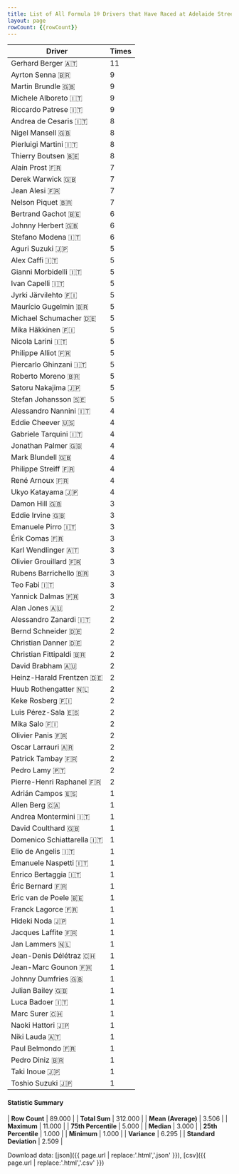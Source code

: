 ```yaml
---
title: List of All Formula 1® Drivers that Have Raced at Adelaide Street Circuit
layout: page
rowCount: {{rowCount}}
---
```


| Driver | Times |
|--|--|
| Gerhard Berger 🇦🇹 | 11 |
| Ayrton Senna 🇧🇷 | 9 |
| Martin Brundle 🇬🇧 | 9 |
| Michele Alboreto 🇮🇹 | 9 |
| Riccardo Patrese 🇮🇹 | 9 |
| Andrea de Cesaris 🇮🇹 | 8 |
| Nigel Mansell 🇬🇧 | 8 |
| Pierluigi Martini 🇮🇹 | 8 |
| Thierry Boutsen 🇧🇪 | 8 |
| Alain Prost 🇫🇷 | 7 |
| Derek Warwick 🇬🇧 | 7 |
| Jean Alesi 🇫🇷 | 7 |
| Nelson Piquet 🇧🇷 | 7 |
| Bertrand Gachot 🇧🇪 | 6 |
| Johnny Herbert 🇬🇧 | 6 |
| Stefano Modena 🇮🇹 | 6 |
| Aguri Suzuki 🇯🇵 | 5 |
| Alex Caffi 🇮🇹 | 5 |
| Gianni Morbidelli 🇮🇹 | 5 |
| Ivan Capelli 🇮🇹 | 5 |
| Jyrki Järvilehto 🇫🇮 | 5 |
| Maurício Gugelmin 🇧🇷 | 5 |
| Michael Schumacher 🇩🇪 | 5 |
| Mika Häkkinen 🇫🇮 | 5 |
| Nicola Larini 🇮🇹 | 5 |
| Philippe Alliot 🇫🇷 | 5 |
| Piercarlo Ghinzani 🇮🇹 | 5 |
| Roberto Moreno 🇧🇷 | 5 |
| Satoru Nakajima 🇯🇵 | 5 |
| Stefan Johansson 🇸🇪 | 5 |
| Alessandro Nannini 🇮🇹 | 4 |
| Eddie Cheever 🇺🇸 | 4 |
| Gabriele Tarquini 🇮🇹 | 4 |
| Jonathan Palmer 🇬🇧 | 4 |
| Mark Blundell 🇬🇧 | 4 |
| Philippe Streiff 🇫🇷 | 4 |
| René Arnoux 🇫🇷 | 4 |
| Ukyo Katayama 🇯🇵 | 4 |
| Damon Hill 🇬🇧 | 3 |
| Eddie Irvine 🇬🇧 | 3 |
| Emanuele Pirro 🇮🇹 | 3 |
| Érik Comas 🇫🇷 | 3 |
| Karl Wendlinger 🇦🇹 | 3 |
| Olivier Grouillard 🇫🇷 | 3 |
| Rubens Barrichello 🇧🇷 | 3 |
| Teo Fabi 🇮🇹 | 3 |
| Yannick Dalmas 🇫🇷 | 3 |
| Alan Jones 🇦🇺 | 2 |
| Alessandro Zanardi 🇮🇹 | 2 |
| Bernd Schneider 🇩🇪 | 2 |
| Christian Danner 🇩🇪 | 2 |
| Christian Fittipaldi 🇧🇷 | 2 |
| David Brabham 🇦🇺 | 2 |
| Heinz-Harald Frentzen 🇩🇪 | 2 |
| Huub Rothengatter 🇳🇱 | 2 |
| Keke Rosberg 🇫🇮 | 2 |
| Luis Pérez-Sala 🇪🇸 | 2 |
| Mika Salo 🇫🇮 | 2 |
| Olivier Panis 🇫🇷 | 2 |
| Oscar Larrauri 🇦🇷 | 2 |
| Patrick Tambay 🇫🇷 | 2 |
| Pedro Lamy 🇵🇹 | 2 |
| Pierre-Henri Raphanel 🇫🇷 | 2 |
| Adrián Campos 🇪🇸 | 1 |
| Allen Berg 🇨🇦 | 1 |
| Andrea Montermini 🇮🇹 | 1 |
| David Coulthard 🇬🇧 | 1 |
| Domenico Schiattarella 🇮🇹 | 1 |
| Elio de Angelis 🇮🇹 | 1 |
| Emanuele Naspetti 🇮🇹 | 1 |
| Enrico Bertaggia 🇮🇹 | 1 |
| Éric Bernard 🇫🇷 | 1 |
| Eric van de Poele 🇧🇪 | 1 |
| Franck Lagorce 🇫🇷 | 1 |
| Hideki Noda 🇯🇵 | 1 |
| Jacques Laffite 🇫🇷 | 1 |
| Jan Lammers 🇳🇱 | 1 |
| Jean-Denis Délétraz 🇨🇭 | 1 |
| Jean-Marc Gounon 🇫🇷 | 1 |
| Johnny Dumfries 🇬🇧 | 1 |
| Julian Bailey 🇬🇧 | 1 |
| Luca Badoer 🇮🇹 | 1 |
| Marc Surer 🇨🇭 | 1 |
| Naoki Hattori 🇯🇵 | 1 |
| Niki Lauda 🇦🇹 | 1 |
| Paul Belmondo 🇫🇷 | 1 |
| Pedro Diniz 🇧🇷 | 1 |
| Taki Inoue 🇯🇵 | 1 |
| Toshio Suzuki 🇯🇵 | 1 |

#### Statistic Summary

| **Row Count** | 89.000 |
| **Total Sum** | 312.000 |
| **Mean (Average)** | 3.506 |
| **Maximum** | 11.000 |
| **75th Percentile** | 5.000 |
| **Median** | 3.000 |
| **25th Percentile** | 1.000 |
| **Minimum** | 1.000 |
| **Variance** | 6.295 |
| **Standard Deviation** | 2.509 |

Download data: [json]({{ page.url | replace:'.html','.json' }}), [csv]({{ page.url | replace:'.html','.csv' }})
